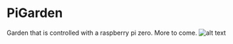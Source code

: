# PiGarden
Garden that is controlled with a raspberry pi zero. More to come.
![alt text](https://raw.github.com/ataffe/smartGarden/blob/Dev/infographic/Automated%20Garden%20(1).png)
